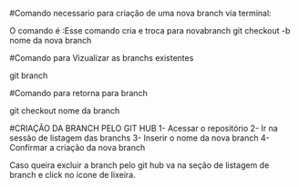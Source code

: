 #Comando necessario para criação de uma nova branch via terminal:

O comando é :Esse comando cria e troca para novabranch
git checkout -b nome da nova branch


#Comando para Vizualizar as branchs existentes

git branch

#Comando para retorna para branch

git checkout nome da branch

#CRIAÇÃO DA BRANCH PELO GIT HUB
1- Acessar o repositório
2- Ir na sessão de listagem das branchs
3- Inserir o nome da nova branch
4-Confirmar a criação da nova branch


Caso queira excluir a branch pelo git hub
va na seção de listagem de branch e click no icone de lixeira.
